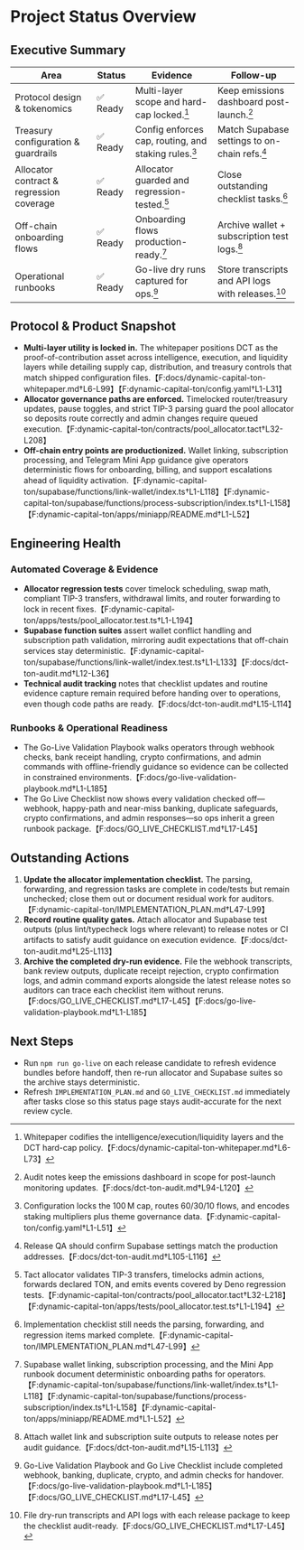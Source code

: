 # Project Status Overview

## Executive Summary

<!-- deno-fmt-ignore -->
| Area | Status | Evidence | Follow-up |
| --- | --- | --- | --- |
| Protocol design & tokenomics | ✅ Ready | Multi-layer scope and hard-cap locked.[^proto-evidence] | Keep emissions dashboard post-launch.[^proto-followup] |
| Treasury configuration & guardrails | ✅ Ready | Config enforces cap, routing, and staking rules.[^treasury-evidence] | Match Supabase settings to on-chain refs.[^treasury-followup] |
| Allocator contract & regression coverage | ✅ Ready | Allocator guarded and regression-tested.[^allocator-evidence] | Close outstanding checklist tasks.[^allocator-followup] |
| Off-chain onboarding flows | ✅ Ready | Onboarding flows production-ready.[^offchain-evidence] | Archive wallet + subscription test logs.[^offchain-followup] |
| Operational runbooks | ✅ Ready | Go-live dry runs captured for ops.[^runbook-evidence] | Store transcripts and API logs with releases.[^runbook-followup] |

[^proto-evidence]: Whitepaper codifies the intelligence/execution/liquidity
    layers and the DCT hard-cap
    policy.【F:docs/dynamic-capital-ton-whitepaper.md†L6-L73】

[^proto-followup]: Audit notes keep the emissions dashboard in scope for
    post-launch monitoring updates.【F:docs/dct-ton-audit.md†L94-L120】

[^treasury-evidence]: Configuration locks the 100 M cap, routes 60/30/10 flows,
    and encodes staking multipliers plus theme governance
    data.【F:dynamic-capital-ton/config.yaml†L1-L51】

[^treasury-followup]: Release QA should confirm Supabase settings match the
    production addresses.【F:docs/dct-ton-audit.md†L105-L116】

[^allocator-evidence]: Tact allocator validates TIP-3 transfers, timelocks admin
    actions, forwards declared TON, and emits events covered by Deno regression
    tests.【F:dynamic-capital-ton/contracts/pool_allocator.tact†L32-L218】【F:dynamic-capital-ton/apps/tests/pool_allocator.test.ts†L1-L194】

[^allocator-followup]: Implementation checklist still needs the parsing,
    forwarding, and regression items marked
    complete.【F:dynamic-capital-ton/IMPLEMENTATION_PLAN.md†L47-L99】

[^offchain-evidence]: Supabase wallet linking, subscription processing, and the
    Mini App runbook document deterministic onboarding paths for
    operators.【F:dynamic-capital-ton/supabase/functions/link-wallet/index.ts†L1-L118】【F:dynamic-capital-ton/supabase/functions/process-subscription/index.ts†L1-L158】【F:dynamic-capital-ton/apps/miniapp/README.md†L1-L52】

[^offchain-followup]: Attach wallet link and subscription suite outputs to
    release notes per audit guidance.【F:docs/dct-ton-audit.md†L15-L113】

[^runbook-evidence]: Go-Live Validation Playbook and Go Live Checklist include
    completed webhook, banking, duplicate, crypto, and admin checks for
    handover.【F:docs/go-live-validation-playbook.md†L1-L185】【F:docs/GO_LIVE_CHECKLIST.md†L17-L45】

[^runbook-followup]: File dry-run transcripts and API logs with each release
    package to keep the checklist
    audit-ready.【F:docs/GO_LIVE_CHECKLIST.md†L17-L45】

## Protocol & Product Snapshot

- **Multi-layer utility is locked in.** The whitepaper positions DCT as the
  proof-of-contribution asset across intelligence, execution, and liquidity
  layers while detailing supply cap, distribution, and treasury controls that
  match shipped configuration
  files.【F:docs/dynamic-capital-ton-whitepaper.md†L6-L99】【F:dynamic-capital-ton/config.yaml†L1-L31】
- **Allocator governance paths are enforced.** Timelocked router/treasury
  updates, pause toggles, and strict TIP-3 parsing guard the pool allocator so
  deposits route correctly and admin changes require queued
  execution.【F:dynamic-capital-ton/contracts/pool_allocator.tact†L32-L208】
- **Off-chain entry points are productionized.** Wallet linking, subscription
  processing, and Telegram Mini App guidance give operators deterministic flows
  for onboarding, billing, and support escalations ahead of liquidity
  activation.【F:dynamic-capital-ton/supabase/functions/link-wallet/index.ts†L1-L118】【F:dynamic-capital-ton/supabase/functions/process-subscription/index.ts†L1-L158】【F:dynamic-capital-ton/apps/miniapp/README.md†L1-L52】

## Engineering Health

### Automated Coverage & Evidence

- **Allocator regression tests** cover timelock scheduling, swap math, compliant
  TIP-3 transfers, withdrawal limits, and router forwarding to lock in recent
  fixes.【F:dynamic-capital-ton/apps/tests/pool_allocator.test.ts†L1-L194】
- **Supabase function suites** assert wallet conflict handling and subscription
  path validation, mirroring audit expectations that off-chain services stay
  deterministic.【F:dynamic-capital-ton/supabase/functions/link-wallet/index.test.ts†L1-L133】【F:docs/dct-ton-audit.md†L12-L36】
- **Technical audit tracking** notes that checklist updates and routine evidence
  capture remain required before handing over to operations, even though code
  paths are ready.【F:docs/dct-ton-audit.md†L15-L114】

### Runbooks & Operational Readiness

- The Go-Live Validation Playbook walks operators through webhook checks, bank
  receipt handling, crypto confirmations, and admin commands with
  offline-friendly guidance so evidence can be collected in constrained
  environments.【F:docs/go-live-validation-playbook.md†L1-L185】
- The Go Live Checklist now shows every validation checked off—webhook,
  happy-path and near-miss banking, duplicate safeguards, crypto confirmations,
  and admin responses—so ops inherit a green runbook
  package.【F:docs/GO_LIVE_CHECKLIST.md†L17-L45】

## Outstanding Actions

1. **Update the allocator implementation checklist.** The parsing, forwarding,
   and regression tasks are complete in code/tests but remain unchecked; close
   them out or document residual work for
   auditors.【F:dynamic-capital-ton/IMPLEMENTATION_PLAN.md†L47-L99】
2. **Record routine quality gates.** Attach allocator and Supabase test outputs
   (plus lint/typecheck logs where relevant) to release notes or CI artifacts to
   satisfy audit guidance on execution
   evidence.【F:docs/dct-ton-audit.md†L25-L113】
3. **Archive the completed dry-run evidence.** File the webhook transcripts,
   bank review outputs, duplicate receipt rejection, crypto confirmation logs,
   and admin command exports alongside the latest release notes so auditors can
   trace each checklist item without
   reruns.【F:docs/GO_LIVE_CHECKLIST.md†L17-L45】【F:docs/go-live-validation-playbook.md†L1-L185】

## Next Steps

- Run `npm run go-live` on each release candidate to refresh evidence bundles
  before handoff, then re-run allocator and Supabase suites so the archive stays
  deterministic.
- Refresh `IMPLEMENTATION_PLAN.md` and `GO_LIVE_CHECKLIST.md` immediately after
  tasks close so this status page stays audit-accurate for the next review
  cycle.
